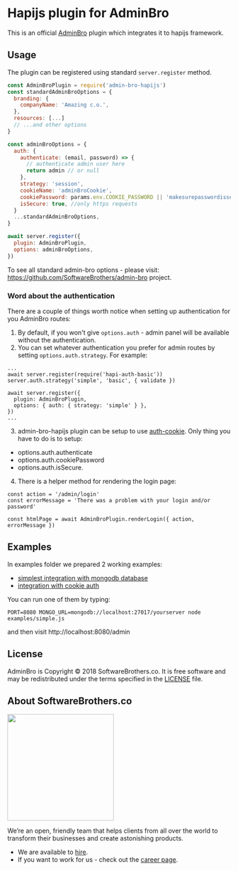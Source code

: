 # Hapijs plugin for AdminBro

This is an official [AdminBro](https://github.com/SoftwareBrothers/admin-bro) plugin which integrates it to hapijs framework.

## Usage

The plugin can be registered using standard `server.register` method.

```javascript
const AdminBroPlugin = require('admin-bro-hapijs')
const standardAdminBroOptions = {
  branding: {
    companyName: 'Amazing c.o.',
  },
  resources: [...]
  // ...and other options
}

const adminBroOptions = {
  auth: {
    authenticate: (email, password) => {
      // authenticate admin user here
      return admin // or null
    },
    strategy: 'session',
    cookieName: 'adminBroCookie',
    cookiePassword: params.env.COOKIE_PASSWORD || 'makesurepasswordissecure',
    isSecure: true, //only https requests
  }
  ...standardAdminBroOptions,
}

await server.register({
  plugin: AdminBroPlugin,
  options: adminBroOptions,
})
```

To see all standard admin-bro options - please visit: https://github.com/SoftwareBrothers/admin-bro project.

### Word about the authentication

There are a couple of things worth notice when setting up authentication for you AdminBro routes:

1. By default, if you won't give `options.auth` - admin panel will be available without the authentication.
2. You can set whatever authentication you prefer for admin routes by setting `options.auth.strategy`. For example:

```
...
await server.register(require('hapi-auth-basic'))
server.auth.strategy('simple', 'basic', { validate })

await server.register({
  plugin: AdminBroPlugin,
  options: { auth: { strategy: 'simple' } },
})
...

```

3. admin-bro-hapijs plugin can be setup to use [auth-cookie](https://github.com/hapijs/hapi-auth-cookie). Only thing you have to do is to setup:
* options.auth.authenticate
* options.auth.cookiePassword
* options.auth.isSecure.

4. There is a helper method for rendering the login page:

```
const action = '/admin/login'
const errorMessage = 'There was a problem with your login and/or password'

const htmlPage = await AdminBroPlugin.renderLogin({ action, errorMessage })
```

## Examples

In examples folder we prepared 2 working examples:
* [simplest integration with mongodb database](examples/simple.js)
* [integration with cookie auth](examples/session-auth.js)

You can run one of them by typing:

```
PORT=8080 MONGO_URL=mongodb://localhost:27017/yourserver node examples/simple.js
```

and then visit http://localhost:8080/admin


## License

AdminBro is Copyright © 2018 SoftwareBrothers.co. It is free software and may be redistributed under the terms specified in the [LICENSE](LICENSE) file.

## About SoftwareBrothers.co

<img src="https://softwarebrothers.co/assets/images/software-brothers-logo-full.svg" width=240>


We’re an open, friendly team that helps clients from all over the world to transform their businesses and create astonishing products.

* We are available to [hire](https://softwarebrothers.co/contact).
* If you want to work for us - check out the [career page](https://softwarebrothers.co/career).